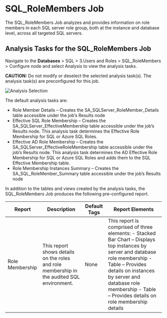 # SQL_RoleMembers Job

The SQL_RoleMembers Job analyzes and provides information on role members in each SQL server role
group, both at the instance and database level, across all targeted SQL servers.

## Analysis Tasks for the SQL_RoleMembers Job

Navigate to the **Databases** > SQL > 3.Users and Roles > SQL_RoleMembers > Configure node and
select Analysis to view the analysis tasks.

**CAUTION:** Do not modify or deselect the selected analysis task(s). The analysis task(s) are
preconfigured for this job.

![Analysis Selection](/img/product_docs/accessanalyzer/solutions/databases/sql/usersroles/sqljobgroup26.webp)

The default analysis tasks are:

- Role Member Details – Creates the SA_SQLServer_RoleMember_Details table accessible under the job’s
  Results node
- Effective SQL Role Membership – Creates the SA_SQLServer_EffectiveMembership table accessible
  under the job’s Results node. This analysis task determines the Effective Role Membership for SQL
  or Azure SQL Roles.
- Effective AD Role Membership – Creates the SA_SQLServer_EffectiveRoleMembership table accessible
  under the job’s Results node. This analysis task determines the AD Effective Role Membership for
  SQL or Azure SQL Roles and adds them to the SQL Effective Membership table.
- Role Membership Instances Summary – Creates the SA_SQL_RoleMember_Summary table accessible under
  the job’s Results node

In addition to the tables and views created by the analysis tasks, the SQL_RoleMembers Job produces
the following pre-configured report.

| Report          | Description                                                                                | Default Tags | Report Elements                                                                                                                                                                                                                                                      |
| --------------- | ------------------------------------------------------------------------------------------ | ------------ | -------------------------------------------------------------------------------------------------------------------------------------------------------------------------------------------------------------------------------------------------------------------- |
| Role Membership | This report shows details on the roles and role membership in the audited SQL environment. | None         | This report is comprised of three elements: - Stacked Bar Chart – Displays top instances by server and database role membership - Table – Provides details on instances by server and database role membership - Table – Provides details on role membership details |
